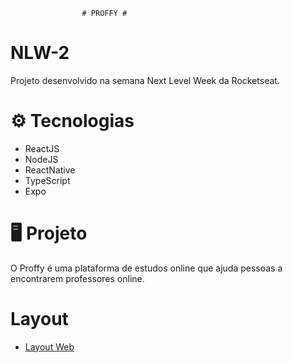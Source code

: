 
                    # PROFFY #

# NLW-2
Projeto desenvolvido na semana Next Level Week da Rocketseat.

#  ⚙ Tecnologias
- ReactJS
- NodeJS
- ReactNative
- TypeScript
- Expo

# 🖥 Projeto

O Proffy é uma plataforma de estudos online que ajuda pessoas a encontrarem professores online.

# Layout 

- <a href="https://www.figma.com/file/GHGS126t7WYjnPZdRKChJF/Proffy-Web" > Layout Web </a>
